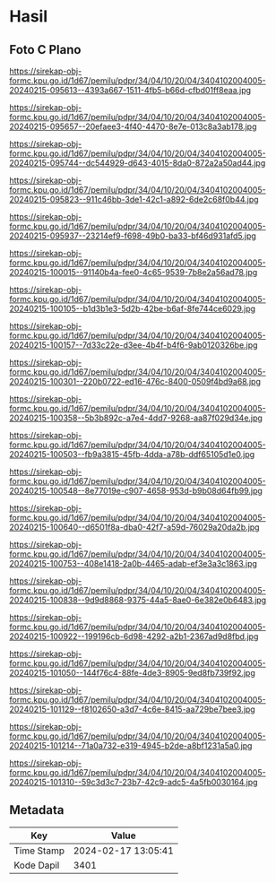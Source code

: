 # Hasil

## Foto C Plano

https://sirekap-obj-formc.kpu.go.id/1d67/pemilu/pdpr/34/04/10/20/04/3404102004005-20240215-095613--4393a667-1511-4fb5-b66d-cfbd01ff8eaa.jpg

https://sirekap-obj-formc.kpu.go.id/1d67/pemilu/pdpr/34/04/10/20/04/3404102004005-20240215-095657--20efaee3-4f40-4470-8e7e-013c8a3ab178.jpg

https://sirekap-obj-formc.kpu.go.id/1d67/pemilu/pdpr/34/04/10/20/04/3404102004005-20240215-095744--dc544929-d643-4015-8da0-872a2a50ad44.jpg

https://sirekap-obj-formc.kpu.go.id/1d67/pemilu/pdpr/34/04/10/20/04/3404102004005-20240215-095823--911c46bb-3de1-42c1-a892-6de2c68f0b44.jpg

https://sirekap-obj-formc.kpu.go.id/1d67/pemilu/pdpr/34/04/10/20/04/3404102004005-20240215-095937--23214ef9-f698-49b0-ba33-bf46d931afd5.jpg

https://sirekap-obj-formc.kpu.go.id/1d67/pemilu/pdpr/34/04/10/20/04/3404102004005-20240215-100015--91140b4a-fee0-4c65-9539-7b8e2a56ad78.jpg

https://sirekap-obj-formc.kpu.go.id/1d67/pemilu/pdpr/34/04/10/20/04/3404102004005-20240215-100105--b1d3b1e3-5d2b-42be-b6af-8fe744ce6029.jpg

https://sirekap-obj-formc.kpu.go.id/1d67/pemilu/pdpr/34/04/10/20/04/3404102004005-20240215-100157--7d33c22e-d3ee-4b4f-b4f6-9ab0120326be.jpg

https://sirekap-obj-formc.kpu.go.id/1d67/pemilu/pdpr/34/04/10/20/04/3404102004005-20240215-100301--220b0722-ed16-476c-8400-0509f4bd9a68.jpg

https://sirekap-obj-formc.kpu.go.id/1d67/pemilu/pdpr/34/04/10/20/04/3404102004005-20240215-100358--5b3b892c-a7e4-4dd7-9268-aa87f029d34e.jpg

https://sirekap-obj-formc.kpu.go.id/1d67/pemilu/pdpr/34/04/10/20/04/3404102004005-20240215-100503--fb9a3815-45fb-4dda-a78b-ddf65105d1e0.jpg

https://sirekap-obj-formc.kpu.go.id/1d67/pemilu/pdpr/34/04/10/20/04/3404102004005-20240215-100548--8e77019e-c907-4658-953d-b9b08d64fb99.jpg

https://sirekap-obj-formc.kpu.go.id/1d67/pemilu/pdpr/34/04/10/20/04/3404102004005-20240215-100640--d6501f8a-dba0-42f7-a59d-76029a20da2b.jpg

https://sirekap-obj-formc.kpu.go.id/1d67/pemilu/pdpr/34/04/10/20/04/3404102004005-20240215-100753--408e1418-2a0b-4465-adab-ef3e3a3c1863.jpg

https://sirekap-obj-formc.kpu.go.id/1d67/pemilu/pdpr/34/04/10/20/04/3404102004005-20240215-100838--9d9d8868-9375-44a5-8ae0-6e382e0b6483.jpg

https://sirekap-obj-formc.kpu.go.id/1d67/pemilu/pdpr/34/04/10/20/04/3404102004005-20240215-100922--199196cb-6d98-4292-a2b1-2367ad9d8fbd.jpg

https://sirekap-obj-formc.kpu.go.id/1d67/pemilu/pdpr/34/04/10/20/04/3404102004005-20240215-101050--144f76c4-88fe-4de3-8905-9ed8fb739f92.jpg

https://sirekap-obj-formc.kpu.go.id/1d67/pemilu/pdpr/34/04/10/20/04/3404102004005-20240215-101129--f8102650-a3d7-4c6e-8415-aa729be7bee3.jpg

https://sirekap-obj-formc.kpu.go.id/1d67/pemilu/pdpr/34/04/10/20/04/3404102004005-20240215-101214--71a0a732-e319-4945-b2de-a8bf1231a5a0.jpg

https://sirekap-obj-formc.kpu.go.id/1d67/pemilu/pdpr/34/04/10/20/04/3404102004005-20240215-101310--59c3d3c7-23b7-42c9-adc5-4a5fb0030164.jpg


## Metadata

| Key        | Value               |
| ---------- | ------------------- |
| Time Stamp | 2024-02-17 13:05:41 |
| Kode Dapil | 3401                |



